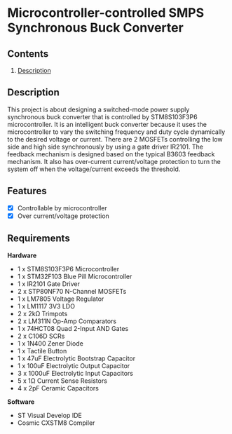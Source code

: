 # Microcontroller-controlled SMPS Synchronous Buck Converter

## Contents
1. [Description](#des)

## <a name="des"></a> Description
This project is about designing a switched-mode power supply synchronous buck converter that is controlled by STM8S103F3P6 microcontroller. 
It is an intelligent buck converter because it uses the microcontroller to vary the switching frequency and duty cycle dynamically to the desired voltage or current. There are 2 MOSFETs controlling the low side and high side synchronously by using a gate driver IR2101. The feedback mechanism is designed based on the typical B3603 feedback mechanism. It also has over-current current/voltage protection to turn the system off when the voltage/current exceeds the threshold.

## Features
- [x] Controllable by microcontroller 
- [x] Over current/voltage protection

## Requirements
**Hardware**
- 1 x STM8S103F3P6 Microcontroller
- 1 x STM32F103 Blue Pill Microcontroller
- 1 x IR2101 Gate Driver
- 2 x STP80NF70 N-Channel MOSFETs
- 1 x LM7805 Voltage Regulator
- 1 x LM1117 3V3 LDO
- 2 x 2kΩ Trimpots
- 2 x LM311N Op-Amp Comparators
- 1 x 74HCT08 Quad 2-Input AND Gates
- 2 x C106D SCRs
- 1 x 1N400 Zener Diode
- 1 x Tactile Button
- 1 x 47uF Electrolytic Bootstrap Capacitor 
- 1 x 100uF Electrolytic Output Capacitor
- 3 x 1000uF Electrolytic Input Capacitors
- 5 x 1Ω Current Sense Resistors
- 4 x 2pF Ceramic Capacitors

**Software**
- ST Visual Develop IDE
- Cosmic CXSTM8 Compiler
